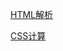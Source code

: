 

[HTML解析](https://github.com/zhenyiyi/Frontend-03-Template/blob/master/week03/HTML.md)

[CSS计算](https://github.com/zhenyiyi/Frontend-03-Template/blob/master/week03/CSS.md)

